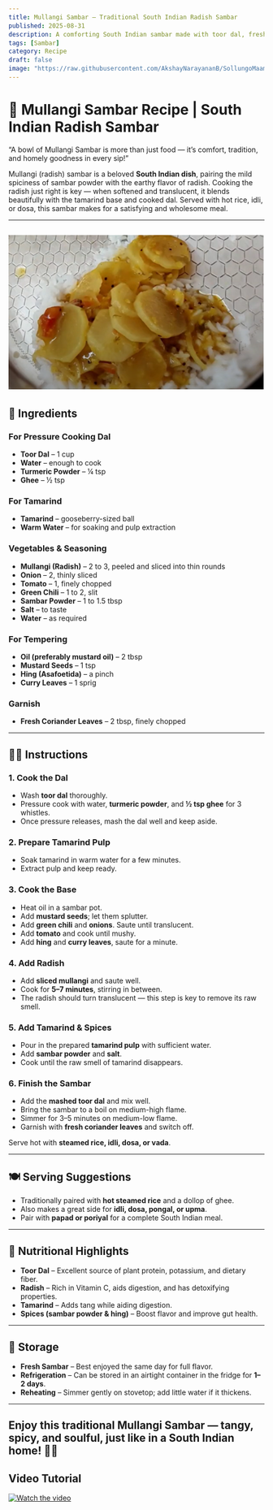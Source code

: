 ```yaml
---
title: Mullangi Sambar – Traditional South Indian Radish Sambar  
published: 2025-08-31  
description: A comforting South Indian sambar made with toor dal, fresh radish slices, tangy tamarind, and aromatic spices. A wholesome dish perfect with rice or idli/dosa!  
tags: [Sambar]  
category: Recipe  
draft: false  
image: "https://raw.githubusercontent.com/AkshayNarayananB/SollungoMaami/master/images/mullangisambar.png"  
---
```


# 🥄 Mullangi Sambar Recipe | South Indian Radish Sambar  

“A bowl of Mullangi Sambar is more than just food — it’s comfort, tradition, and homely goodness in every sip!”  

Mullangi (radish) sambar is a beloved **South Indian dish**, pairing the mild spiciness of sambar powder with the earthy flavor of radish. Cooking the radish just right is key — when softened and translucent, it blends beautifully with the tamarind base and cooked dal. Served with hot rice, idli, or dosa, this sambar makes for a satisfying and wholesome meal.  

---  
![Mullangi Sambar](https://raw.githubusercontent.com/AkshayNarayananB/SollungoMaami/master/images/mullangisambar.png)  
---

## 🛒 Ingredients  

### For Pressure Cooking Dal  
- **Toor Dal** – 1 cup  
- **Water** – enough to cook  
- **Turmeric Powder** – ¼ tsp  
- **Ghee** – ½ tsp  

### For Tamarind  
- **Tamarind** – gooseberry-sized ball  
- **Warm Water** – for soaking and pulp extraction  

### Vegetables & Seasoning  
- **Mullangi (Radish)** – 2 to 3, peeled and sliced into thin rounds  
- **Onion** – 2, thinly sliced  
- **Tomato** – 1, finely chopped  
- **Green Chili** – 1 to 2, slit  
- **Sambar Powder** – 1 to 1.5 tbsp  
- **Salt** – to taste  
- **Water** – as required  

### For Tempering  
- **Oil (preferably mustard oil)** – 2 tbsp  
- **Mustard Seeds** – 1 tsp  
- **Hing (Asafoetida)** – a pinch  
- **Curry Leaves** – 1 sprig  

### Garnish  
- **Fresh Coriander Leaves** – 2 tbsp, finely chopped  

---

## 👩‍🍳 Instructions  

### 1. Cook the Dal  
- Wash **toor dal** thoroughly.  
- Pressure cook with water, **turmeric powder**, and **½ tsp ghee** for 3 whistles.  
- Once pressure releases, mash the dal well and keep aside.  

### 2. Prepare Tamarind Pulp  
- Soak tamarind in warm water for a few minutes.  
- Extract pulp and keep ready.  

### 3. Cook the Base  
- Heat oil in a sambar pot.  
- Add **mustard seeds**; let them splutter.  
- Add **green chili** and **onions**. Saute until translucent.  
- Add **tomato** and cook until mushy.  
- Add **hing** and **curry leaves**, saute for a minute.  

### 4. Add Radish  
- Add **sliced mullangi** and saute well.  
- Cook for **5–7 minutes**, stirring in between.  
- The radish should turn translucent — this step is key to remove its raw smell.  

### 5. Add Tamarind & Spices  
- Pour in the prepared **tamarind pulp** with sufficient water.  
- Add **sambar powder** and **salt**.  
- Cook until the raw smell of tamarind disappears.  

### 6. Finish the Sambar  
- Add the **mashed toor dal** and mix well.  
- Bring the sambar to a boil on medium-high flame.  
- Simmer for 3–5 minutes on medium-low flame.  
- Garnish with **fresh coriander leaves** and switch off.  

Serve hot with **steamed rice, idli, dosa, or vada**.  

---

## 🍽️ Serving Suggestions  

- Traditionally paired with **hot steamed rice** and a dollop of ghee.  
- Also makes a great side for **idli, dosa, pongal, or upma**.  
- Pair with **papad or poriyal** for a complete South Indian meal.  

---

## 🥗 Nutritional Highlights  

- **Toor Dal** – Excellent source of plant protein, potassium, and dietary fiber.  
- **Radish** – Rich in Vitamin C, aids digestion, and has detoxifying properties.  
- **Tamarind** – Adds tang while aiding digestion.  
- **Spices (sambar powder & hing)** – Boost flavor and improve gut health.  

---

## 🧊 Storage  

- **Fresh Sambar** – Best enjoyed the same day for full flavor.  
- **Refrigeration** – Can be stored in an airtight container in the fridge for **1–2 days**.  
- **Reheating** – Simmer gently on stovetop; add little water if it thickens.  

---

Enjoy this **traditional Mullangi Sambar** — tangy, spicy, and soulful, just like in a South Indian home! 🥄✨  
---
## Video Tutorial

[![Watch the video](https://img.youtube.com/vi/q15gUP6qdzs/0.jpg)](https://youtu.be/q15gUP6qdzs?si=mqR2-buQdBbJ3Zd9)
